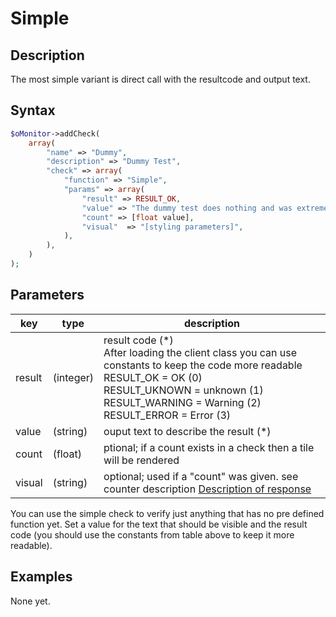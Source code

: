 # Simple #

## Description ##

The most simple variant is direct call with the resultcode and output text. 

## Syntax ##

```php
$oMonitor->addCheck(
	array(
		"name" => "Dummy",
		"description" => "Dummy Test",
		"check" => array(
			"function" => "Simple",
			"params" => array(
				"result" => RESULT_OK,
				"value" => "The dummy test does nothing and was extremely successful",
				"count" => [float value],
				"visual"  => "[styling parameters]",
			),
		),
	)
);
```

## Parameters ##

| key        | type     | description |
|---         |---       |---
|result      |(integer) | result code <span class="required">(*)</span><br>After loading the client class you can use constants to keep the code more readable<br>RESULT_OK = OK (0)<br>RESULT_UKNOWN = unknown (1)<br>RESULT_WARNING = Warning (2) <br>RESULT_ERROR = Error (3) |
|value       |(string)  | ouput text to describe the result <span class="required">(*)</span> |
|count       |(float)   | ptional; if a count exists in a check then a tile will be rendered |
|visual      |(string)  | optional; used if a "count" was given. see counter description [Description of response](../../../20_Client/20_Description_of_response.md)|

You can use the simple check to verify just anything that has no pre defined function
yet. Set a value for the text that should be visible and the result code (you should use the constants from table above to keep it more readable).

## Examples ##

None yet.
